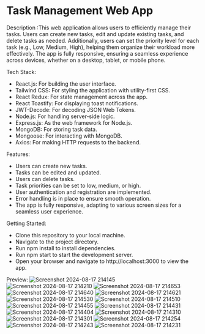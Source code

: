 # Task Management Web App

Description :This web application allows users to efficiently manage their tasks. Users can create new tasks, edit and update existing tasks, and delete tasks as needed. Additionally, users can set the priority level for each task (e.g., Low, Medium, High), helping them organize their workload more effectively. The app is fully responsive, ensuring a seamless experience across devices, whether on a desktop, tablet, or mobile phone.

Tech Stack:
- React.js: For building the user interface.
- Tailwind CSS: For styling the application with utility-first CSS.
- React Redux: For state management across the app.
- React Toastify: For displaying toast notifications.
- JWT-Decode: For decoding JSON Web Tokens.
- Node.js: For handling server-side logic.
- Express.js: As the web framework for Node.js.
- MongoDB: For storing task data.
- Mongoose: For interacting with MongoDB.
- Axios: For making HTTP requests to the backend.

Features:
- Users can create new tasks.
- Tasks can be edited and updated.
- Users can delete tasks.
- Task priorities can be set to low, medium, or high.
- User authentication and registration are implemented.
- Error handling is in place to ensure smooth operation.
- The app is fully responsive, adapting to various screen sizes for a seamless user experience.

Getting Started:
- Clone this repository to your local machine.
- Navigate to the project directory.
- Run npm install to install dependencies.
- Run npm start to start the development server.
- Open your browser and navigate to http://localhost:3000 to view the app.

Preview:
![Screenshot 2024-08-17 214145](https://github.com/user-attachments/assets/8b898ee4-dedc-4540-8b46-ae624e88c2a4)
![Screenshot 2024-08-17 214210](https://github.com/user-attachments/assets/8e7144c6-f36a-4e67-aae8-ace5ea071a0f)
![Screenshot 2024-08-17 214653](https://github.com/user-attachments/assets/f9df1701-0ceb-4f51-a3f4-10841fc7c2d2)
![Screenshot 2024-08-17 214640](https://github.com/user-attachments/assets/3d1425d0-3be1-4720-bdc8-6296220dc06a)
![Screenshot 2024-08-17 214621](https://github.com/user-attachments/assets/59dbf00a-651e-4ef8-802e-deb4d02971bc)
![Screenshot 2024-08-17 214530](https://github.com/user-attachments/assets/b709a716-46a6-4682-9e13-aa79b4d6c944)
![Screenshot 2024-08-17 214510](https://github.com/user-attachments/assets/419ff560-11d0-44e3-aade-4aec97490b31)
![Screenshot 2024-08-17 214455](https://github.com/user-attachments/assets/cb32e92e-7aa1-4691-88ce-e242b2a843a0)
![Screenshot 2024-08-17 214431](https://github.com/user-attachments/assets/20a6d170-1780-436d-b76f-750470ca588e)
![Screenshot 2024-08-17 214404](https://github.com/user-attachments/assets/a8e31b26-e965-48ef-8965-8732d9e7a61b)
![Screenshot 2024-08-17 214310](https://github.com/user-attachments/assets/6d86b477-2d79-4ff8-953b-53768a2d5bba)
![Screenshot 2024-08-17 214301](https://github.com/user-attachments/assets/2f79627b-4fb5-4c63-98f0-66e513581b6a)
![Screenshot 2024-08-17 214254](https://github.com/user-attachments/assets/7e1b8f08-e7f5-488a-a84e-aba5cd20831d)
![Screenshot 2024-08-17 214243](https://github.com/user-attachments/assets/73cf87a3-25f7-4afc-bcae-a4a9f9d3676b)
![Screenshot 2024-08-17 214231](https://github.com/user-attachments/assets/cd25ba91-b5eb-4c30-936f-71aeb9944d09)
